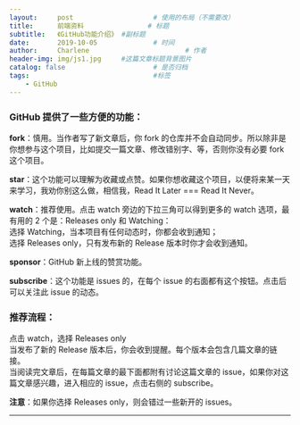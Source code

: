 ```yaml
---
layout:     post   				    # 使用的布局（不需要改）
title:      前端资料 				# 标题 
subtitle:   《GitHub功能介绍》 #副标题
date:       2019-10-05 				# 时间
author:     Charlene 						# 作者
header-img: img/js1.jpg 	#这篇文章标题背景图片
catalog: false 						# 是否归档
tags:								#标签
    - GitHub
---
```

### GitHub 提供了一些方便的功能：

**fork**：慎用。当作者写了新文章后，你 fork 的仓库并不会自动同步。所以除非是你想参与这个项目，比如提交一篇文章、修改错别字、等，否则你没有必要 fork 这个项目。

**star**：这个功能可以理解为收藏或点赞。如果你想收藏这个项目，以便将来某一天来学习，我劝你别这么做，相信我，Read It Later === Read It Never。

**watch**：推荐使用。点击 watch 旁边的下拉三角可以得到更多的 watch 选项，最有用的 2 个是：Releases only 和 Watching：<br>
选择 Watching，当本项目有任何动态时，你都会收到通知；<br>
选择 Releases only，只有发布新的 Release 版本时你才会收到通知。

**sponsor**：GitHub 新上线的赞赏功能。

**subscribe**：这个功能是 issues 的，在每个 issue 的右面都有这个按钮。点击后可以关注此 issue 的动态。

### 推荐流程：

点击 watch，选择 Releases only<br>
当发布了新的 Release 版本后，你会收到提醒。每个版本会包含几篇文章的链接。<br>
当阅读完文章后，在每篇文章的最下面都附有讨论这篇文章的 issue，如果你对这篇文章感兴趣，进入相应的 issue，点击右侧的 subscribe。<br>

**注意**：如果你选择 Releases only，则会错过一些新开的 issues。


---------------------------------------------------------



